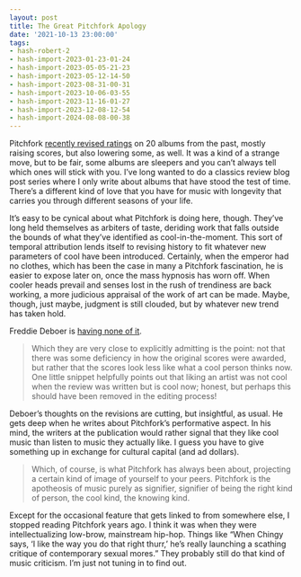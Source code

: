 ```yaml
---
layout: post
title: The Great Pitchfork Apology
date: '2021-10-13 23:00:00'
tags:
- hash-robert-2
- hash-import-2023-01-23-01-24
- hash-import-2023-05-05-21-23
- hash-import-2023-05-12-14-50
- hash-import-2023-08-31-00-31
- hash-import-2023-10-06-03-55
- hash-import-2023-11-16-01-27
- hash-import-2023-12-08-12-54
- hash-import-2024-08-08-00-38
---
```


Pitchfork [recently revised ratings](https://pitchfork.com/features/lists-and-guides/pitchfork-reviews-rescored/) on 20 albums from the past, mostly raising scores, but also lowering some, as well. It was a kind of a strange move, but to be fair, some albums are sleepers and you can’t always tell which ones will stick with you. I’ve long wanted to do a classics review blog post series where I only write about albums that have stood the test of time. There’s a different kind of love that you have for music with longevity that carries you through different seasons of your life.

It’s easy to be cynical about what Pitchfork is doing here, though. They’ve long held themselves as arbiters of taste, deriding work that falls outside the bounds of what they’ve identified as cool-in-the-moment. This sort of temporal attribution lends itself to revising history to fit whatever new parameters of cool have been introduced. Certainly, when the emperor had no clothes, which has been the case in many a Pitchfork fascination, he is easier to expose later on, once the mass hypnosis has worn off. When cooler heads prevail and senses lost in the rush of trendiness are back working, a more judicious appraisal of the work of art can be made. Maybe, though, just maybe, judgment is still clouded, but by whatever new trend has taken hold.

Freddie Deboer is [having none of it](https://freddiedeboer.substack.com/p/the-problem-with-liz-phairs-self).

> Which they are very close to explicitly admitting is the point: not that there was some deficiency in how the original scores were awarded, but rather that the scores look less like what a cool person thinks now. One little snippet helpfully points out that liking an artist was not cool when the review was written but is cool now; honest, but perhaps this should have been removed in the editing process!

Deboer’s thoughts on the revisions are cutting, but insightful, as usual. He gets deep when he writes about Pitchfork’s performative aspect. In his mind, the writers at the publication would rather signal that they like cool music than listen to music they actually like. I guess you have to give something up in exchange for cultural capital (and ad dollars).

> Which, of course, is what Pitchfork has always been about, projecting a certain kind of image of yourself to your peers. Pitchfork is the apotheosis of music purely as signifier, signifier of being the right kind of person, the cool kind, the knowing kind.

Except for the occasional feature that gets linked to from somewhere else, I stopped reading Pitchfork years ago. I think it was when they were intellectualizing low-brow, mainstream hip-hop. Things like “When Chingy says, ‘I like the way you do that right thurr,’ he’s really launching a scathing critique of contemporary sexual mores.” They probably still do that kind of music criticism. I’m just not tuning in to find out.

